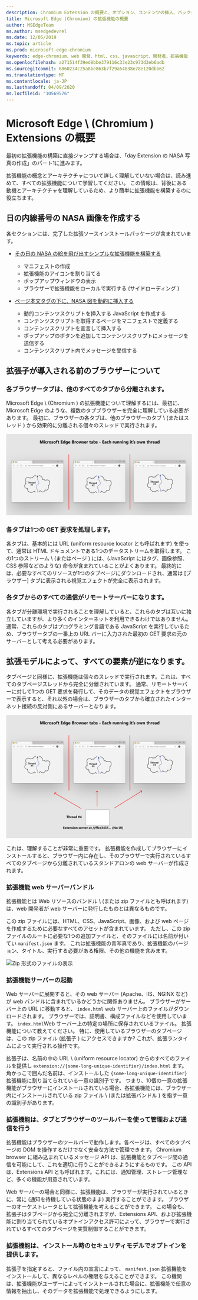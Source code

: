 ```yaml
---
description: Chromium Extension の概要と、オプション、コンテンツの挿入、バックグラウンドスクリプト、ストレージなどを含む完全な画像表示拡張機能を段階的に構築する方法について説明します。
title: Microsoft Edge (Chromium) の拡張機能の概要
author: MSEdgeTeam
ms.author: msedgedevrel
ms.date: 12/05/2019
ms.topic: article
ms.prod: microsoft-edge-chromium
keywords: edge-chromium、web 開発、html、css、javascript、開発者、拡張機能
ms.openlocfilehash: a271514f39ed8bbe379116c33e23c973d3eb6adb
ms.sourcegitcommit: 6860234c25a8be863b7f29a54838e78e120dbb62
ms.translationtype: MT
ms.contentlocale: ja-JP
ms.lasthandoff: 04/09/2020
ms.locfileid: "10569576"
---
```

# Microsoft Edge \ (Chromium \) Extensions の概要  

最初の拡張機能の構築に直接ジャンプする場合は、「day Extension の NASA 写真の作成」のパート1に進みます。  

拡張機能の概念とアーキテクチャについて詳しく理解していない場合は、読み進めて、すべての拡張機能について学習してください。  この情報は、背後にある動機とアーキテクチャを理解しているため、より簡単に拡張機能を構築するのに役立ちます。  

## 日の内線番号の NASA 画像を作成する  

各セクションには、完了した拡張ソースインストールパッケージが含まれています。  

*   [その日の NASA の絵を飛び出すシンプルな拡張機能を構築する](part1-simple-extension.md)  
    *   マニフェストの作成  
    *   拡張機能のアイコンを割り当てる  
    *   ポップアップウィンドウの表示  
    *   ブラウザーで拡張機能をローカルで実行する (サイドローディング \)  

*   [ページ本文タグの下に、NASA 図を動的に挿入する](part2-content-scripts.md)  
    *   動的コンテンツスクリプトを挿入する JavaScript を作成する  
    *   コンテンツスクリプトを取得するページをマニフェストで定義する  
    *   コンテンツスクリプトを宣言して挿入する  
    *   ポップアップのボタンを追加してコンテンツスクリプトにメッセージを送信する  
    *   コンテンツスクリプト内でメッセージを受信する  

## 拡張子が導入される前のブラウザーについて  

### 各ブラウザータブは、他のすべてのタブから分離されます。  

Microsoft Edge \ (Chromium \) の拡張機能について理解するには、最初に、Microsoft Edge のような、複数のタブブラウザーを完全に理解している必要があります。  最初に、ブラウザーの各タブは、他のブラウザーのタブ \ (またはスレッド \) から効果的に分離される個々のスレッドで実行されます。  

![[ブラウザー] タブごとに1つのスレッド](media/index-image1-browsertabs.png)  

### 各タブは1つの GET 要求を処理します。  

各タブは、基本的には URL (uniform resource locator とも呼ばれます) を使って、通常は HTML ドキュメントである1つのデータストリームを取得します。  この1つのストリーム \ (またはページ \) には、(JavaScript にはタグ、画像参照、CSS 参照などのような) 命令が含まれていることがよくあります。  最終的には、必要なすべてのリソースが1つのタブページにダウンロードされ、通常は [ブラウザー] タブに表示される視覚エフェクトが完全に表示されます。  

### 各タブからのすべての通信がリモートサーバーになります。  

各タブが分離環境で実行されることを理解していると、これらのタブは互いに独立していますが、より多くのインターネットを利用できるわけではありません。  通常、これらのタブはプログラミング言語である JavaScript を実行しているため、ブラウザータブの一番上の URL バーに入力された最初の GET 要求の元のサーバーとして考える必要があります。  

## 拡張モデルによって、すべての要素が逆になります。  

タブページと同様に、拡張機能は個々のスレッドで実行されます。これは、すべてのタブページスレッドから完全に分離されています。  通常、リモートサーバーに対して1つの GET 要求を発行して、そのデータの視覚エフェクトをブラウザーで表示すると、それ以外の場合は、ブラウザーのタブから確立されたインターネット接続の反対側にあるサーバーとなります。  

![拡張モデルによってサーバーモデルが上下反転する](media/index-image3-upsidedown.png)  

これは、理解することが非常に重要です。  拡張機能を作成してブラウザーにインストールすると、ブラウザー内に存在し、そのブラウザーで実行されているすべてのタブページから分離されているスタンドアロンの web サーバーが作成されます。  

### 拡張機能 web サーバーバンドル  

拡張機能とは Web リソースのバンドル \ (または zip ファイルとも呼ばれます) は、web 開発者が web サーバーに発行したものとは異なるものです。  

この zip ファイルには、HTML、CSS、JavaScript、画像、および web ページを作成するために必要なすべてのアセットが含まれています。  ただし、この zip ファイルのルートに必要な1つの追加ファイルと、そのファイルには名前が付いてい `manifest.json` ます。  これは拡張機能の青写真であり、拡張機能のバージョン、タイトル、実行する必要がある権限、その他の機能を含みます。  

![Zip 形式のファイルの表示](media/index-image5-filemanager-view.png)  

### 拡張機能サーバーの起動  

Web サーバーに展開すると、その web サーバー (Apache、IIS、NGINX など) が web バンドルに含まれているかどうかに関係ありません。  ブラウザーがサーバー上の URL に移動すると、 `index.html` web サーバー上のファイルがダウンロードされます。  ブラウザーでは、証明書、構成ファイルなどを使用しています。  `index.html`Web サーバー上の特定の場所に保存されているファイル。   拡張機能について教えてください。  特に、使用しているブラウザーのタブページは、この zip ファイル (拡張子 \) にアクセスできますか?  これが、拡張ランタイムによって実行される操作です。  

拡張子は、名前の中の URL \ (uniform resource locator) からのすべてのファイルを提供し `extension://{some-long-unique-identifier}/index.html` ます。  角かっこで囲んだ名前は、インストールした `{some-long-unique-identifier}` 拡張機能に割り当てられている一意の識別子です。  つまり、10個の一意の拡張機能がブラウザーにインストールされている場合、各拡張機能には、ブラウザー内にインストールされている zip ファイル \ (または拡張バンドル \) を指す一意の識別子があります。  

<!--![Unique URLS for Extensions](media/index-image4-uniqueurls.png)  -->  

<!--todo: add image for unique URLs  -->  

### 拡張機能は、タブとブラウザーのツールバーを使って管理および通信を行う  

拡張機能はブラウザーのツールバーで動作します。各ページは、すべてのタブページの DOM を操作するだけでなく安全な方法で管理できます。  Chromium browser に組み込まれているメッセージ API は、拡張機能とタブページ間の通信を可能にして、これを適切に行うことができるようにするものです。  この API は、Extensions API とも呼ばれます。これには、通知管理、ストレージ管理など、多くの機能が用意されています。  

Web サーバーの場合と同様に、拡張機能は、ブラウザーが実行されているときに、常に (通知を待機している状態のまま) 実行することができます。  ブラウザーのオーケストレータとして拡張機能を考えることができます。  この場合も、拡張子はタブページから完全に分離されますが、Extensions API、および拡張機能に割り当てられているオプトインアクセス許可によって、ブラウザーで実行されているすべてのタブページを実質制御することができます。  

### 拡張機能は、インストール時のセキュリティモデルでオプトインを提供します。  

拡張子を指定すると、ファイル内の宣言によって、 `manifest.json` 拡張機能をインストールして、異なるレベルの権限を与えることができます。  この機関は、拡張機能がユーザーによってインストールされた場合に、拡張機能で任意の情報を抽出し、そのデータを拡張機能で処理できるようにします。  

<!-- image links -->  

<!-- links -->  
